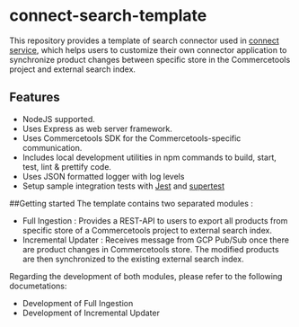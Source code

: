 # connect-search-template
This repository provides a template of search connector used in [connect service](https://github.com/commercetools/connect-services), which helps users to customize their own connector application to synchronize product changes between specific store in the Commercetools project and external search index.

## Features
- NodeJS supported.
- Uses Express as web server framework.
- Uses Commercetools SDK for the Commercetools-specific communication.
- Includes local development utilities in npm commands to build, start, test, lint & prettify code.
- Uses JSON formatted logger with log levels
- Setup sample integration tests with [Jest](https://jestjs.io/) and [supertest](https://github.com/ladjs/supertest#readme)

##Getting started
The template contains two separated modules :
- Full Ingestion : Provides a REST-API to users to export all products from specific store of a Commercetools project to external search index. 
- Incremental Updater : Receives message from GCP Pub/Sub once there are product changes in Commercetools store. The modified products are then synchronized to the existing external search index.

Regarding the development of both modules, please refer to the following documetations:
- Development of Full Ingestion
- Development of Incremental Updater